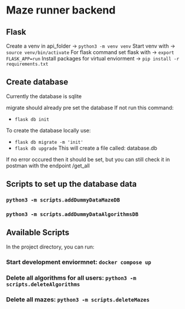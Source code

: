 # Maze runner backend

## Flask

Create a venv in api_folder -> `python3 -m venv venv`
Start venv with -> `source venv/bin/activate`
For flask command set flask with -> `export FLASK_APP=run`
Install packages for virtual enviorment -> `pip install -r requirements.txt`

## Create database

Currently the database is sqlite

migrate should already pre set the database
If not run this command:

- `flask db init`

To create the database locally use:

- `flask db migrate -m 'init'`
- `flask db upgrade`
  This will create a file called: database.db

If no error occured then it should be set, but you can still check it in postman with the endpoint
/get_all

## Scripts to set up the database data

### `python3 -m scripts.addDummyDataMazeDB`

### `python3 -m scripts.addDummyDataAlgorithmsDB`

## Available Scripts

In the project directory, you can run:

### Start development enviormnet: `docker compose up`

### Delete all algorithms for all users: `python3 -m scripts.deleteAlgorithms`

### Delete all mazes: `python3 -m scripts.deleteMazes`
